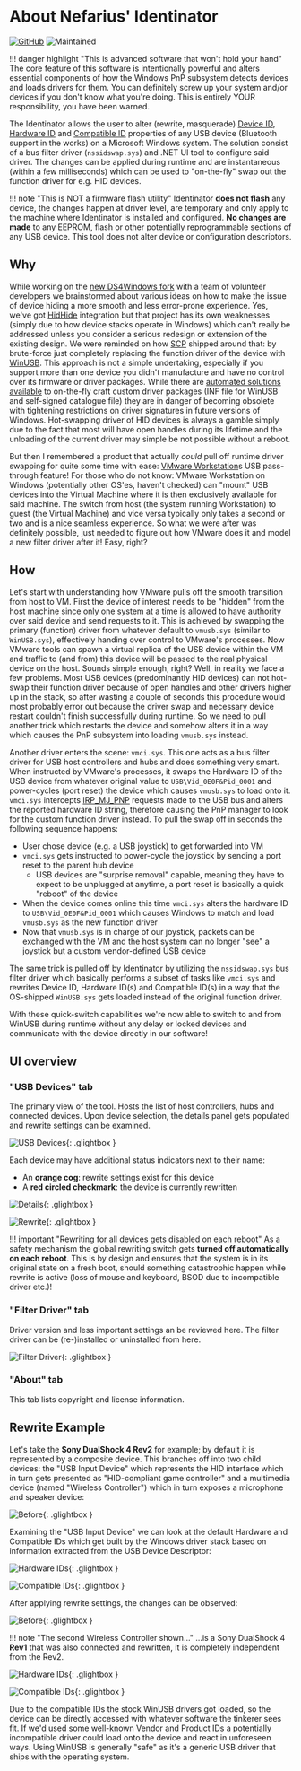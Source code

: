 # About Nefarius' Identinator

[![GitHub](https://img.shields.io/badge/GitHub-yellowgreen?logo=github)](https://github.com/nefarius/Identinator) ![Maintained](https://img.shields.io/badge/Project%20actively%20maintained-brightgreen)

!!! danger highlight "This is advanced software that won't hold your hand"
    The core feature of this software is intentionally powerful and alters essential components of how the Windows PnP subsystem detects devices and loads drivers for them. You can definitely screw up your system and/or devices if you don't know what you're doing. This is entirely YOUR responsibility, you have been warned.

The Identinator allows the user to alter (rewrite, masquerade) [Device ID](https://docs.microsoft.com/en-us/windows-hardware/drivers/install/device-ids), [Hardware ID](https://docs.microsoft.com/en-us/windows-hardware/drivers/install/hardware-ids) and [Compatible ID](https://docs.microsoft.com/en-us/windows-hardware/drivers/install/compatible-ids) properties of any USB device (Bluetooth support in the works) on a Microsoft Windows system. The solution consist of a bus filter driver (`nssidswap.sys`) and .NET UI tool to configure said driver. The changes can be applied during runtime and are instantaneous (within a few milliseconds) which can be used to "on-the-fly" swap out the function driver for e.g. HID devices.

!!! note "This is NOT a firmware flash utility"
    Identinator **does not flash** any device, the changes happen at driver level, are temporary and only apply to the machine where Identinator is installed and configured. **No changes are made** to any EEPROM, flash or other potentially reprogrammable sections of any USB device. This tool does not alter device or configuration descriptors.

## Why

While working on the [new DS4Windows fork](https://github.com/CircumSpector/DS4Windows) with a team of volunteer developers we brainstormed about various ideas on how to make the issue of device hiding a more smooth and less error-prone experience. Yes, we've got [HidHide](https://github.com/ViGEm/HidHide) integration but that project has its own weaknesses (simply due to how device stacks operate in Windows) which can't really be addressed unless you consider a serious redesign or extension of the existing design. We were reminded on how [SCP](https://github.com/nefarius/ScpToolkit/) shipped around that: by brute-force just completely replacing the function driver of the device with [WinUSB](https://docs.microsoft.com/en-us/windows-hardware/drivers/usbcon/winusb). This approach is not a simple undertaking, especially if you support more than one device you didn't manufacture and have no control over its firmware or driver packages. While there are [automated solutions available](https://github.com/pbatard/libwdi) to on-the-fly craft custom driver packages (INF file for WinUSB and self-signed catalogue file) they are in danger of becoming obsolete with tightening restrictions on driver signatures in future versions of Windows. Hot-swapping driver of HID devices is always a gamble simply due to the fact that most will have open handles during its lifetime and the unloading of the current driver may simple be not possible without a reboot.

But then I remembered a product that actually *could* pull off runtime driver swapping for quite some time with ease: [VMware Workstation](https://www.vmware.com/products/workstation-pro.html)s USB pass-through feature! For those who do not know: VMware Workstation on Windows (potentially other OS'es, haven't checked) can "mount" USB devices into the Virtual Machine where it is then exclusively available for said machine. The switch from host (the system running Workstation) to guest (the Virtual Machine) and vice versa typically only takes a second or two and is a nice seamless experience. So what we were after was definitely possible, just needed to figure out how VMware does it and model a new filter driver after it! Easy, right?

## How

Let's start with understanding how VMware pulls off the smooth transition from host to VM. First the device of interest needs to be "hidden" from the host machine since only one system at a time is allowed to have authority over said device and send requests to it. This is achieved by swapping the primary (function) driver from whatever default to `vmusb.sys` (similar to `WinUSB.sys`), effectively handing over control to VMware's processes. Now VMware tools can spawn a virtual replica of the USB device within the VM and traffic to (and from) this device will be passed to the real physical device on the host. Sounds simple enough, right? Well, in reality we face a few problems. Most USB devices (predominantly HID devices) can not hot-swap their function driver because of open handles and other drivers higher up in the stack, so after wasting a couple of seconds this procedure would most probably error out because the driver swap and necessary device restart couldn't finish successfully during runtime. So we need to pull another trick which restarts the device and somehow alters it in a way which causes the PnP subsystem into loading `vmusb.sys` instead.

Another driver enters the scene: `vmci.sys`. This one acts as a bus filter driver for USB host controllers and hubs and does something very smart. When instructed by VMware's processes, it swaps the Hardware ID of the USB device from whatever original value to `USB\Vid_0E0F&Pid_0001` and power-cycles (port reset) the device which causes `vmusb.sys` to load onto it. `vmci.sys` intercepts [IRP_MJ_PNP](https://docs.microsoft.com/en-us/windows-hardware/drivers/kernel/irp-mj-pnp) requests made to the USB bus and alters the reported hardware ID string, therefore causing the PnP manager to look for the custom function driver instead. To pull the swap off in seconds the following sequence happens:

- User chose device (e.g. a USB joystick) to get forwarded into VM
- `vmci.sys` gets instructed to power-cycle the joystick by sending a port reset to the parent hub device
  - USB devices are "surprise removal" capable, meaning they have to expect to be unplugged at anytime, a port reset is basically a quick "reboot" of the device
- When the device comes online this time `vmci.sys` alters the hardware ID to `USB\Vid_0E0F&Pid_0001` which causes Windows to match and load `vmusb.sys` as the new function driver
- Now that `vmusb.sys` is in charge of our joystick, packets can be exchanged with the VM and the host system can no longer "see" a joystick but a custom vendor-defined USB device

The same trick is pulled off by Identinator by utilizing the `nssidswap.sys` bus filter driver which basically performs a subset of tasks like `vmci.sys` and rewrites Device ID, Hardware ID(s) and Compatible ID(s) in a way that the OS-shipped `WinUSB.sys` gets loaded instead of the original function driver.

With these quick-switch capabilities we're now able to switch to and from WinUSB during runtime without any delay or locked devices and communicate with the device directly in our software!

## UI overview

### "USB Devices" tab

The primary view of the tool. Hosts the list of host controllers, hubs and connected devices. Upon device selection, the details panel gets populated and rewrite settings can be examined.

![USB Devices](images/D7BPL8rMBq.png){: .glightbox } 

Each device may have additional status indicators next to their name:

- An **orange cog**: rewrite settings exist for this device
- A **red circled checkmark**: the device is currently rewritten

![Details](images/Identinator_JgMXUWoUt2.png){: .glightbox } 

![Rewrite](images/Identinator_nM6aJIcshs.png){: .glightbox } 

!!! important "Rewriting for all devices gets disabled on each reboot"
    As a safety mechanism the global rewriting switch gets **turned off automatically on each reboot**. This is by design and ensures that the system is in its original state on a fresh boot, should something catastrophic happen while rewrite is active (loss of mouse and keyboard, BSOD due to incompatible driver etc.)!

### "Filter Driver" tab

Driver version and less important settings an be reviewed here. The filter driver can be (re-)installed or uninstalled from here.

![Filter Driver](images/Identinator_MtyzaQBlpP.png){: .glightbox } 

### "About" tab

This tab lists copyright and license information.

## Rewrite Example

Let's take the **Sony DualShock 4 Rev2** for example; by default it is represented by a composite device. This branches off into two child devices: the "USB Input Device" which represents the HID interface which in turn gets presented as "HID-compliant game controller" and a multimedia device (named "Wireless Controller") which in turn exposes a microphone and speaker device:

![Before](images/mmc_ME74WR3tG2.png){: .glightbox } 

Examining the "USB Input Device" we can look at the default Hardware and Compatible IDs which get built by the Windows driver stack based on information extracted from the USB Device Descriptor:

![Hardware IDs](images/mmc_hzP9mpgCmB.png){: .glightbox } 

![Compatible IDs](images/mmc_VaF4BO0OnD.png){: .glightbox } 

After applying rewrite settings, the changes can be observed:

![Before](images/mmc_lb8TghMekj.png){: .glightbox } 

!!! note "The second Wireless Controller shown..."
    ...is a Sony DualShock 4 **Rev1** that was also connected and rewritten, it is completely independent from the Rev2.

![Hardware IDs](images/mmc_JIqFmaIMoB.png){: .glightbox } 

![Compatible IDs](images/mmc_9AOKamFJ91.png){: .glightbox } 

Due to the compatible IDs the stock WinUSB drivers got loaded, so the device can be directly accessed with whatever software the tinkerer sees fit. If we'd used some well-known Vendor and Product IDs a potentially incompatible driver could load onto the device and react in unforeseen ways. Using WinUSB is generally "safe" as it's a generic USB driver that ships with the operating system.
